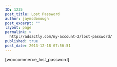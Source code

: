 ```yaml
---
ID: 1235
post_title: Lost Password
author: jaymcdonough
post_excerpt: ""
layout: page
permalink: >
  http://adsactly.com/my-account-2/lost-password/
published: true
post_date: 2013-12-18 07:56:51
---
```

[woocommerce_lost_password]